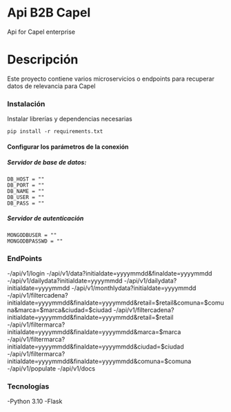 # Api B2B Capel
Api for Capel enterprise

# Descripción
Este proyecto contiene varios microservicios o endpoints para recuperar datos de relevancia para Capel

### Instalación
Instalar librerías y dependencias necesarias

```
pip install -r requirements.txt
```
#### Configurar los parámetros de la conexión

##### Servidor de base de datos:
```
DB_HOST = ""
DB_PORT = ""
DB_NAME = ""
DB_USER = ""
DB_PASS = ""
```
##### Servidor de autenticación
```
MONGODBUSER = ""
MONGODBPASSWD = ""
```
### EndPoints
-/api/v1/login
-/api/v1/data?initialdate=yyyymmdd&finaldate=yyyymmdd
-/api/v1/dailydata?initialdate=yyyymmdd
-/api/v1/dailydata?initialdate=yyyymmdd
-/api/v1/monthlydata?initialdate=yyyymmdd
-/api/v1/filtercadena?initialdate=yyyymmdd&finaldate=yyyymmdd&retail=$retail&comuna=$comuna&marca=$marca&ciudad=$ciudad
-/api/v1/filtercadena?initialdate=yyyymmdd&finaldate=yyyymmdd&retail=$retail
-/api/v1/filtermarca?initialdate=yyyymmdd&finaldate=yyyymmdd&marca=$marca
-/api/v1/filtermarca?initialdate=yyyymmdd&finaldate=yyyymmdd&ciudad=$ciudad
-/api/v1/filtermarca?initialdate=yyyymmdd&finaldate=yyyymmdd&comuna=$comuna
-/api/v1/populate
-/api/v1/docs

### Tecnologías
-Python 3.10
-Flask



